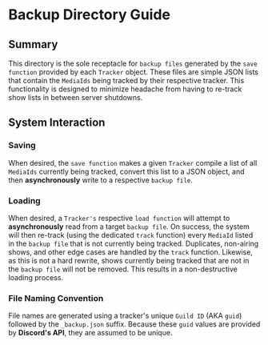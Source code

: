 # Backup Directory Guide
## Summary
This directory is the sole receptacle for `backup files` generated by the `save function` provided by each `Tracker` object. These files are simple JSON lists that contain the `MediaIds` being tracked by their respective tracker. This functionality is designed to minimize headache from having to re-track show lists in between server shutdowns.

## System Interaction
### Saving
When desired, the `save function` makes a given `Tracker` compile a list of all `MediaIds` currently being tracked, convert this list to a JSON object, and then **asynchronously** write to a respective `backup file`.

### Loading
When desired, a `Tracker's` respective `load function` will attempt to **asynchronously** read from a target `backup file`. On success, the system will then re-track (using the dedicated `track` function) every `MediaId` listed in the `backup file` that is not currently being tracked. Duplicates, non-airing shows, and other edge cases are handled by the `track` function. Likewise, as this is not a hard rewrite, shows currently being tracked that are not in the `backup file` will not be removed. This results in a non-destructive loading process.

### File Naming Convention
File names are generated using a tracker's unique `Guild ID` (AKA `guid`) followed by the `_backup.json` suffix. Because these `guid` values are provided by **Discord's API**, they are assumed to be unique.